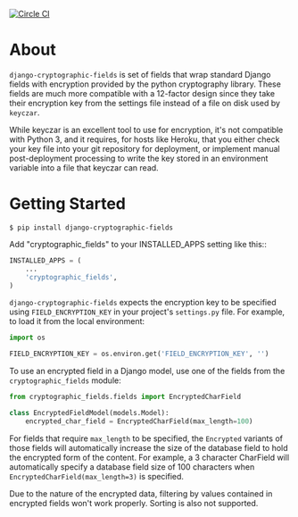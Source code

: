 [![Circle CI](https://circleci.com/gh/foundertherapy/django-cryptographic-fields.png)](https://circleci.com/gh/foundertherapy/django-cryptographic-fields)

# About

`django-cryptographic-fields` is set of fields that wrap standard Django fields with encryption provided by the python cryptography library. These fields are much more compatible with a 12-factor design since they take their encryption key from the settings file instead of a file on disk used by `keyczar`.

While keyczar is an excellent tool to use for encryption, it's not compatible with Python 3, and it requires, for hosts like Heroku, that you either check your key file into your git repository for deployment, or implement manual post-deployment processing to write the key stored in an environment variable into a file that keyczar can read.

# Getting Started

```shell
$ pip install django-cryptographic-fields
```

Add "cryptographic_fields" to your INSTALLED_APPS setting like this::

```python
INSTALLED_APPS = (
    ...
    'cryptographic_fields',
)
```

`django-cryptographic-fields` expects the encryption key to be specified using `FIELD_ENCRYPTION_KEY` in your project's `settings.py` file. For example, to load it from the local environment:

```python
import os

FIELD_ENCRYPTION_KEY = os.environ.get('FIELD_ENCRYPTION_KEY', '')
```

To use an encrypted field in a Django model, use one of the fields from the `cryptographic_fields` module:

```python
from cryptographic_fields.fields import EncryptedCharField

class EncryptedFieldModel(models.Model):
    encrypted_char_field = EncryptedCharField(max_length=100)
```

For fields that require `max_length` to be specified, the `Encrypted` variants of those fields will automatically increase the size of the database field to hold the encrypted form of the content. For example, a 3 character CharField will automatically specify a database field size of 100 characters when `EncryptedCharField(max_length=3)` is specified.

Due to the nature of the encrypted data, filtering by values contained in encrypted fields won't work properly. Sorting is also not supported.
